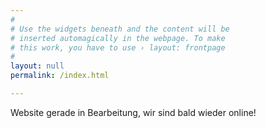 ```yaml
---
#
# Use the widgets beneath and the content will be
# inserted automagically in the webpage. To make
# this work, you have to use › layout: frontpage
#
layout: null
permalink: /index.html

---
```

Website gerade in Bearbeitung, wir sind bald wieder online!
